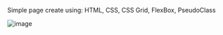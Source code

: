 Simple page create using: HTML, CSS, CSS Grid, FlexBox, PseudoClass

![image](https://user-images.githubusercontent.com/7384901/204670951-aff1e12a-fcf2-42ee-8a56-79b9d0fe0325.png)

